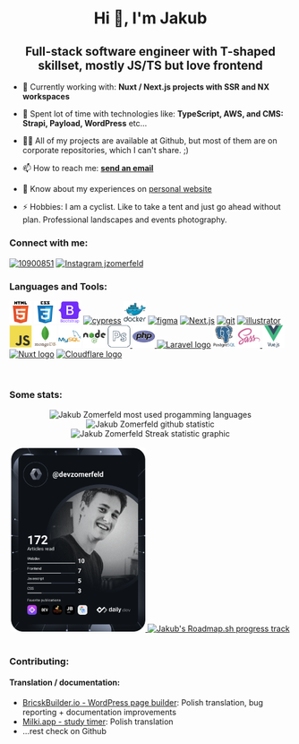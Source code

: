 <h1 align="center">Hi 👋, I'm Jakub</h1>
<h2 align="center">Full-stack software engineer with T-shaped skillset, mostly JS/TS but love frontend</h2>

- 🔭 Currently working with: **Nuxt /  Next.js projects with SSR and NX workspaces**

- 🌱 Spent lot of time with technologies like: **TypeScript, AWS, and CMS: Strapi, Payload, WordPress** etc...

- 👨‍💻 All of my projects are available at Github, but most of them are on corporate repositories, which I can't share. ;)

- 📫 How to reach me: **[send an email](mailto:dev.zomerfeld@gmail.com)**

- 📄 Know about my experiences on <a href="https://jakubzomerfeld.pl" target="_blank">personal website</a>

- ⚡ Hobbies: I am a cyclist. Like to take a tent and just go ahead without plan. Professional landscapes and events photography.

<h3 align="left">Connect with me:</h3>
<p>
<a href="https://stackoverflow.com/users/10900851" target="blank"><img align="center" src="https://raw.githubusercontent.com/rahuldkjain/github-profile-readme-generator/master/src/images/icons/Social/stack-overflow.svg" alt="10900851" height="30" width="40" /></a> <a href="https://instagram.com/jzomerfeld" target="blank"><img align="center" src="https://raw.githubusercontent.com/rahuldkjain/github-profile-readme-generator/master/src/images/icons/Social/instagram.svg" alt="Instagram jzomerfeld" height="30" width="40" /></a>
</p>

<h3 align="left">Languages and Tools:</h3>
<p align="left">
<a href="https://www.w3.org/html/" target="_blank"><img src="https://raw.githubusercontent.com/devicons/devicon/master/icons/html5/html5-original-wordmark.svg" alt="html5" width="40" height="40"/></a>
<a href="https://www.w3schools.com/css/" target="_blank"><img src="https://raw.githubusercontent.com/devicons/devicon/master/icons/css3/css3-original-wordmark.svg" alt="css3" width="40" height="40"/></a>	
<a href="https://getbootstrap.com" target="_blank"> <img src="https://raw.githubusercontent.com/devicons/devicon/master/icons/bootstrap/bootstrap-plain-wordmark.svg" alt="bootstrap" width="40" height="40"/></a>
<a href="https://www.cypress.io" target="_blank"><img src="https://raw.githubusercontent.com/simple-icons/simple-icons/6e46ec1fc23b60c8fd0d2f2ff46db82e16dbd75f/icons/cypress.svg" alt="cypress" width="40" height="40"/></a>
<a href="https://www.docker.com/" target="_blank">
<img src="https://raw.githubusercontent.com/devicons/devicon/master/icons/docker/docker-original-wordmark.svg" alt="docker" width="40" height="40"/></a>
<a href="https://www.figma.com/" target="_blank"><img src="https://www.vectorlogo.zone/logos/figma/figma-icon.svg" alt="figma" width="40" height="40"/></a>
<a href="https://nextjs.org" target="_blank"><img src="https://www.svgrepo.com/show/354113/nextjs-icon.svg" alt="Next.js" width="40" height="40"/></a>
<a href="https://git-scm.com/" target="_blank"><img src="https://www.vectorlogo.zone/logos/git-scm/git-scm-icon.svg" alt="git" width="40" height="40"/></a>
<a href="https://www.adobe.com/in/products/illustrator.html" target="_blank"><img src="https://www.vectorlogo.zone/logos/adobe_illustrator/adobe_illustrator-icon.svg" alt="illustrator" width="40" height="40"/> </a> <a href="https://developer.mozilla.org/en-US/docs/Web/JavaScript" target="_blank"><img src="https://raw.githubusercontent.com/devicons/devicon/master/icons/javascript/javascript-original.svg" alt="javascript" width="40" height="40"/></a>
<a href="https://www.mongodb.com/" target="_blank"><img src="https://raw.githubusercontent.com/devicons/devicon/master/icons/mongodb/mongodb-original-wordmark.svg" alt="mongodb" width="40" height="40"/></a>
<a href="https://www.mysql.com/" target="_blank"><img src="https://raw.githubusercontent.com/devicons/devicon/master/icons/mysql/mysql-original-wordmark.svg" alt="mysql" width="40" height="40"/></a>
<a href="https://nodejs.org" target="_blank"><img src="https://raw.githubusercontent.com/devicons/devicon/master/icons/nodejs/nodejs-original-wordmark.svg" alt="nodejs" width="40" height="40"/></a>
<a href="https://www.photoshop.com/en" target="_blank"><img src="https://raw.githubusercontent.com/devicons/devicon/master/icons/photoshop/photoshop-line.svg" alt="photoshop" width="40" height="40"/> 
</a> <a href="https://www.php.net" target="_blank"><img src="https://raw.githubusercontent.com/devicons/devicon/master/icons/php/php-original.svg" alt="php" width="40" height="40"/> </a>
<a href="https://laravel.com/" target="_blank"><img src="https://laravel.com/img/logomark.min.svg" alt="Laravel logo" width="40" height="40"/></a>
<a href="https://www.postgresql.org" target="_blank"><img src="https://raw.githubusercontent.com/devicons/devicon/master/icons/postgresql/postgresql-original-wordmark.svg" alt="postgresql" width="40" height="40"/></a>
<a href="https://sass-lang.com" target="_blank"> <img src="https://raw.githubusercontent.com/devicons/devicon/master/icons/sass/sass-original.svg" alt="sass" width="40" height="40"/> </a> <a href="https://vuejs.org/" target="_blank"> <img src="https://raw.githubusercontent.com/devicons/devicon/master/icons/vuejs/vuejs-original-wordmark.svg" alt="vuejs" width="40" height="40"/></a>
<a href="https://nuxtjs.org/" target="_blank"><img src="https://nuxt.com/assets/design-kit/logo-green-white.svg" alt="Nuxt logo" width="90" height="40"/></a>
<a href="https://cloudflare.com" target="_blank"><img src="https://www.vectorlogo.zone/logos/cloudflare/cloudflare-ar21.svg" alt="Cloudflare logo" width="80" height="40"/></a>
</p>

<br/>
<h3 align="left">Some stats:</h3>
<div align="center">
  <img height="130px" src="https://github-readme-stats.vercel.app/api/top-langs?username=devzom&show_icons=true&locale=en&layout=compact&count_private=true"  alt="Jakub Zomerfeld most used progamming languages" />
  <img height="130px" src="https://github-readme-stats.vercel.app/api?username=devzom&show_icons=true&locale=en&count_private=true&show=reviews" alt="Jakub Zomerfeld github statistic" />
  <img height="130px" src="https://github-readme-streak-stats.herokuapp.com/?user=devzom" alt="Jakub Zomerfeld Streak statistic graphic" />
</div>
<br/>
<div align="center">
  <a href="https://app.daily.dev/DailyDevTips"><img src="https://github.com/devzom/devzom/blob/main/devcard.svg" width="240" alt="Jakub's DailyDevTips reading list statistic"/>
  <a href="https://roadmap.sh"><img src="https://roadmap.sh/card/wide/66ef054ce80161c4cbf2f1c6?variant=dark" alt="Jakub's Roadmap.sh progress track"/></a>
</div>


<br/>
<h3 align="left">Contributing:</h3>
<h4 align="left">Translation / documentation:</h4>
<ul>
  <li><a href="https://bricksbuilder.io/" target="_blank">BricskBuilder.io - WordPress page builder</a><span>: Polish translation, bug reporting + documentation improvements</span></li>
  <li><a href="https://www.milki.app/" target="_blank">Milki.app - study timer</a><span>: Polish translation</span></li>
  <li>...rest check on Github</li>
</ul>
<br/>
